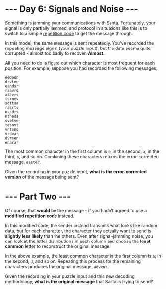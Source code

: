 # --- Day 6: Signals and Noise ---
Something is jamming your communications with Santa. Fortunately, your signal is only partially jammed, and protocol in
situations like this is to switch to a simple [repetition code](https://en.wikipedia.org/wiki/Repetition_code) to get
the message through.

In this model, the same message is sent repeatedly.  You've recorded the repeating message signal (your puzzle input),
but the data seems quite corrupted - almost too badly to recover. __Almost__.

All you need to do is figure out which character is most frequent for each position. For example, suppose you had
recorded the following messages:

```
eedadn
drvtee
eandsr
raavrd
atevrs
tsrnev
sdttsa
rasrtv
nssdts
ntnada
svetve
tesnvt
vntsnd
vrdear
dvrsen
enarar
```
The most common character in the first column is ```e```; in the second, ```a```; in the third, ```s```, and so on.
Combining these characters returns the error-corrected message, ```easter```.

Given the recording in your puzzle input, __what is the error-corrected version__ of the message being sent?

# --- Part Two ---
Of course, that __would__ be the message - if you hadn't agreed to use a __modified repetition code__ instead.

In this modified code, the sender instead transmits what looks like random data, but for each character, the character
they actually want to send is __slightly less likely__ than the others. Even after signal-jamming noise, you can look at
the letter distributions in each column and choose the __least common__ letter to reconstruct the original message.

In the above example, the least common character in the first column is ```a```; in the second, ```d```, and so on.
Repeating this process for the remaining characters produces the original message, ```advent```.

Given the recording in your puzzle input and this new decoding methodology, __what is the original message__ that Santa
is trying to send?
